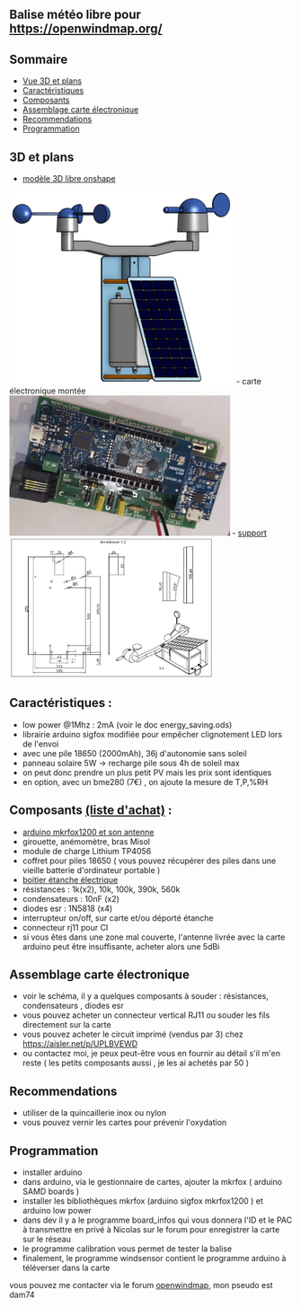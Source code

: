 ## Balise météo libre pour <a href="https://openwindmap.org/">https://openwindmap.org/</a>
## Sommaire
- [Vue 3D et plans](#3d-et-plans)
- [Caractéristiques](#caractéristiques-)
- [Composants](#composants-liste-dachat-)
- [Assemblage carte électronique](#assemblage-carte-électronique)
- [Recommendations](#recommendations)
- [Programmation](#programmation)

## 3D et plans
- <a href="https://cad.onshape.com/documents/6b13ef821e263382372072eb/w/90bcda648e57637a9ae0e956/e/43a202e3448bb59f5c78bd82">modèle 3D libre onshape</a> 
<img src="img/ensemble.png"/> 
- carte électronique montée <img src="img/carte.webp" height="250px"/>
- <a href="https://github.com/dvarrel/WindSensorMKR1200/blob/main/img/support.pdf" target="_blank">support</a> <img src="img/support.png" height="250px"/>

## Caractéristiques :
- low power @1Mhz : 2mA (voir le doc energy_saving.ods)
- librairie arduino sigfox modifiée pour empêcher clignotement LED lors de l'envoi
- avec une pile 18650 (2000mAh), 36j d'autonomie sans soleil
- panneau solaire 5W -> recharge pile sous 4h de soleil max
- on peut donc prendre un plus petit PV mais les prix sont identiques
- en option, avec un bme280 (7€) , on ajoute la mesure de T,P,%RH

## Composants <a href="https://my.aliexpress.com/wishlist/shared.htm?groupId=800000004232261">(liste d'achat)</a> :
- <a href="https://store.arduino.cc/products/arduino-mkr-fox-1200">arduino mkrfox1200 et son antenne</a>
- girouette, anémomètre, bras Misol
- module de charge Lithium TP4056
- coffret pour piles 18650 ( vous pouvez récupérer des piles dans une vieille batterie d'ordinateur portable )
- <a href="https://elec44.fr/eur-ohm/107264-eur-ohm-boite-de-derivation-etanche-ip55-couvercle-avec-vis-14-de-tour-155x110x80-mm-ref-50036-3663752011051.html">boitier étanche électrique</a>
- résistances : 1k(x2), 10k, 100k, 390k, 560k
- condensateurs : 10nF (x2)
- diodes esr : 1N5818 (x4)
- interrupteur on/off, sur carte et/ou déporté étanche
- connecteur rj11 pour CI
- si vous êtes dans une zone mal couverte, l'antenne livrée avec la carte arduino peut être insuffisante, acheter alors une 5dBi

## Assemblage carte électronique
- voir le schéma, il y a quelques composants à souder : résistances, condensateurs , diodes esr
- vous pouvez acheter un connecteur vertical RJ11 ou souder les fils directement sur la carte
- vous pouvez acheter le circuit imprimé (vendus par 3) chez <a href="https://aisler.net/p/UPLBVEWD">https://aisler.net/p/UPLBVEWD</a>
- ou contactez moi, je peux peut-être vous en fournir au détail s'il m'en reste ( les petits composants aussi , je les ai achetés par 50 )

## Recommendations
- utiliser de la quincaillerie inox ou nylon
- vous pouvez vernir les cartes pour prévenir l'oxydation
 
## Programmation
- installer arduino
- dans arduino, via le gestionnaire de cartes, ajouter la mkrfox ( arduino SAMD boards )
- installer les bibliothèques mkrfox (arduino sigfox mkrfox1200 ) et arduino low power
- dans dev il y a le programme board_infos qui vous donnera l'ID et le PAC à transmettre en privé à Nicolas sur le forum pour enregistrer la carte sur le réseau
- le programme calibration vous permet de tester la balise
- finalement, le programme windsensor contient le programme arduino à téléverser dans la carte

vous pouvez me contacter via le forum <a href="https://www.openwindmap.org/">openwindmap</a>, mon pseudo est dam74
